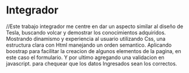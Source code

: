 # Integrador
//Este trabajo integrador me centre en dar un aspecto similar al diseño de Tesla, buscando volcar y demostrar los conocimientos adquiridos. Mostrando dinamismo y experiencia al usuario utilizando Css, una estructura clara con Html manejando un orden semantico. Aplicando boostrap para facilitar la creacion de algunos elementos de la pagina, en este caso el formulario. Y por ultimo agregando una validacion en javascript. para chequear que los datos 
Ingresados sean los correctos.
